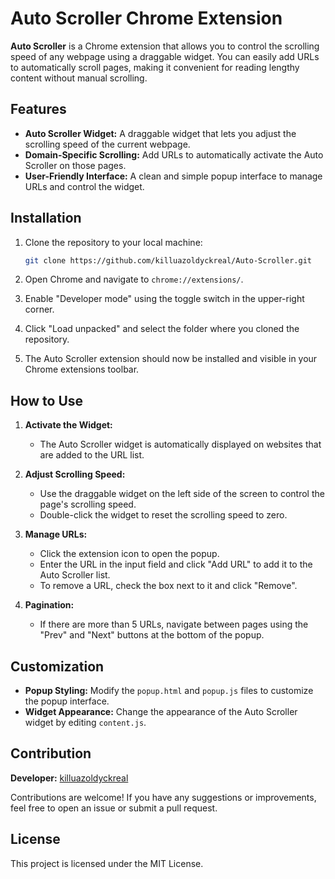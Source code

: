 # Auto Scroller Chrome Extension

**Auto Scroller** is a Chrome extension that allows you to control the scrolling speed of any webpage using a draggable widget. You can easily add URLs to automatically scroll pages, making it convenient for reading lengthy content without manual scrolling.

## Features

- **Auto Scroller Widget:** A draggable widget that lets you adjust the scrolling speed of the current webpage.
- **Domain-Specific Scrolling:** Add URLs to automatically activate the Auto Scroller on those pages.
- **User-Friendly Interface:** A clean and simple popup interface to manage URLs and control the widget.

## Installation

1. Clone the repository to your local machine:

    ```bash
    git clone https://github.com/killuazoldyckreal/Auto-Scroller.git
    ```

2. Open Chrome and navigate to `chrome://extensions/`.

3. Enable "Developer mode" using the toggle switch in the upper-right corner.

4. Click "Load unpacked" and select the folder where you cloned the repository.

5. The Auto Scroller extension should now be installed and visible in your Chrome extensions toolbar.

## How to Use

1. **Activate the Widget:** 
   - The Auto Scroller widget is automatically displayed on websites that are added to the URL list.

2. **Adjust Scrolling Speed:**
   - Use the draggable widget on the left side of the screen to control the page's scrolling speed.
   - Double-click the widget to reset the scrolling speed to zero.

3. **Manage URLs:**
   - Click the extension icon to open the popup.
   - Enter the URL in the input field and click "Add URL" to add it to the Auto Scroller list.
   - To remove a URL, check the box next to it and click "Remove".

4. **Pagination:** 
   - If there are more than 5 URLs, navigate between pages using the "Prev" and "Next" buttons at the bottom of the popup.

## Customization

- **Popup Styling:** Modify the `popup.html` and `popup.js` files to customize the popup interface.
- **Widget Appearance:** Change the appearance of the Auto Scroller widget by editing `content.js`.

## Contribution

**Developer:** [killuazoldyckreal](https://github.com/killuazoldyckreal)

Contributions are welcome! If you have any suggestions or improvements, feel free to open an issue or submit a pull request.

## License

This project is licensed under the MIT License.
